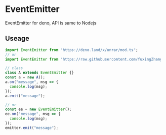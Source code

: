 # EventEmitter
EventEmitter for deno, API is same to Nodejs

## Useage
```ts
import EventEmitter from "https://deno.land/x/unrar/mod.ts";
// or
import EventEmitter from "https://raw.githubusercontent.com/fuxingZhang/deno-EventEmitter/master/mod.ts";

// class
class A extends EventEmitter {}
const a = new A();
a.on("message", msg => {
  console.log(msg);
});
a.emit("message");

// or
const ee = new EventEmitter();
ee.on("message", msg => {
  console.log(msg);
});
emitter.emit("message");
```